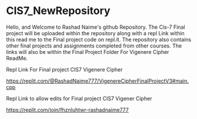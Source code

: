 # CIS7_NewRepository

Hello, and Welcome to Rashad Naime's github Repository. The Cis-7 Final project will be uploaded within the repository along with a repl Link within this read me to the Final project code on repl.it.  The repository also contains other final projects and assignments completed from other courses. The links will also be within the Final Project Folder For Vigenere Cipher ReadMe. 

Repl Link For Final project CIS7 Vigenere Cipher 

https://replit.com/@RashadNaime777/VigenereCipherFinalProjectV3#main.cpp

Repl Link to allow edits for Final project CIS7 Vigener Cipher

https://replit.com/join/fhznluhtwr-rashadnaime777
